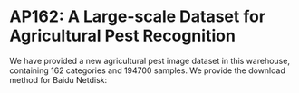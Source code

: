 # AP162: A Large-scale Dataset for Agricultural Pest Recognition


We have provided a new agricultural pest image dataset in this warehouse, containing 162 categories and 194700 samples. We provide the download method for Baidu Netdisk:
